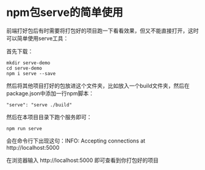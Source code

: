 # npm包serve的简单使用

前端打好包后有时需要将打包好的项目跑一下看看效果，但又不能直接打开，这时可以简单使用serve工具：

首先下载：

```
mkdir serve-demo
cd serve-demo
npm i serve --save
```

然后将其他项目打好的包放进这个文件夹，比如放入一个build文件夹，然后在package.json中添加一行npm脚本：

```
"serve": "serve ./build"
```

然后在本项目目录下跑个服务即可：

```
npm run serve
```

会在命令行下出现这句：INFO: Accepting connections at http:\/\/localhost:5000

在浏览器输入 http:\/\/localhost:5000 即可查看到你打包好的项目